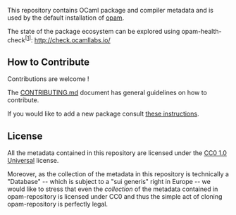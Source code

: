 This repository contains OCaml package and compiler metadata and is
used by the default installation of [opam](https://opam.ocaml.org/).

The state of the package ecosystem can be explored using opam-health-check<sup>[[1]]</sup>: http://check.ocamllabs.io/

## How to Contribute

Contributions are welcome !

The [CONTRIBUTING.md](CONTRIBUTING.md) document has general guidelines
on how to contribute.

If you would like to add a new package consult
[these instructions](https://opam.ocaml.org/doc/Packaging.html#Publishing).

## License

All the metadata contained in this repository are licensed under the
[CC0 1.0 Universal](http://creativecommons.org/publicdomain/zero/1.0/)
license.

Moreover, as the collection of the metadata in this repository is
technically a "Database" -- which is subject to a "sui generis" right
in Europe -- we would like to stress that even the *collection* of
the metadata contained in opam-repository is licensed under CC0 and
thus the simple act of cloning opam-repository is perfectly legal.

[1]: https://github.com/ocurrent/opam-health-check

